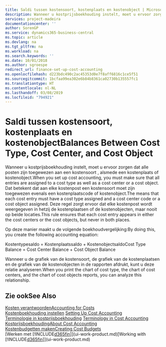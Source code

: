 ```yaml
---
title: Saldi tussen kostensoort, kostenplaats en kostenobject | Microsoft Docs
description: Wanneer u kostprijsboekhouding instelt, moet u ervoor zorgen dat alle posten zijn toegewezen aan een kostensoort , alsmede een kostenplaats of kostenobject. Dat betekent dat aan elke kostenpost een kostensoort moet zijn toegewezen evenals een kostenplaatscode of kostenobject. Deze regel zorgt ervoor dat elke kostenpost wordt weergegeven in hetzij de kostenplaatsen of de kostenobjecten, maar nooit op beide locaties.
services: project-madeira
documentationcenter: ''
author: SorenGP
ms.service: dynamics365-business-central
ms.topic: article
ms.devlang: na
ms.tgt_pltfrm: na
ms.workload: na
ms.search.keywords: ''
ms.date: 10/01/2018
ms.author: sgroespe
redirect_url: finance-set-up-cost-accounting
ms.openlocfilehash: d223bdc490c2ac45353d0e7f8aff6816c1ce5f51
ms.sourcegitcommit: 1bcfaa99ea302e6b84b8361ca02730b135557fc1
ms.translationtype: HT
ms.contentlocale: nl-NL
ms.lasthandoff: 03/08/2019
ms.locfileid: "794921"
---
```

# <a name="balances-between-cost-type-cost-center-and-cost-object"></a><span data-ttu-id="4afba-105">Saldi tussen kostensoort, kostenplaats en kostenobject</span><span class="sxs-lookup"><span data-stu-id="4afba-105">Balances Between Cost Type, Cost Center, and Cost Object</span></span>
<span data-ttu-id="4afba-106">Wanneer u kostprijsboekhouding instelt, moet u ervoor zorgen dat alle posten zijn toegewezen aan een kostensoort , alsmede een kostenplaats of kostenobject.</span><span class="sxs-lookup"><span data-stu-id="4afba-106">When you set up cost accounting, you must make sure that all entries are assigned to a cost type as well as a cost center or a cost object.</span></span> <span data-ttu-id="4afba-107">Dat betekent dat aan elke kostenpost een kostensoort moet zijn toegewezen evenals een kostenplaatscode of kostenobject.</span><span class="sxs-lookup"><span data-stu-id="4afba-107">The means that each cost entry must have a cost type assigned and a cost center code or a cost object assigned.</span></span> <span data-ttu-id="4afba-108">Deze regel zorgt ervoor dat elke kostenpost wordt weergegeven in hetzij de kostenplaatsen of de kostenobjecten, maar nooit op beide locaties.</span><span class="sxs-lookup"><span data-stu-id="4afba-108">This rule ensures that each cost entry appears in either the cost centers or the cost objects, but never in both places.</span></span>  

 <span data-ttu-id="4afba-109">Op deze manier maakt u de volgende boekhoudvergelijking:</span><span class="sxs-lookup"><span data-stu-id="4afba-109">By doing this, you create the following accounting equation:</span></span>  

 <span data-ttu-id="4afba-110">Kostentypesaldo = Kostenplaatssaldo + Kostenobjectsaldo</span><span class="sxs-lookup"><span data-stu-id="4afba-110">Cost Type Balance = Cost Center Balance + Cost Object Balance</span></span>  

 <span data-ttu-id="4afba-111">Wanneer u de grafiek van de kostensoort, de grafiek van de kostenplaatsen en de grafiek van de kostenobjecten in de rapporten afdrukt, kunt u deze relatie analyseren.</span><span class="sxs-lookup"><span data-stu-id="4afba-111">When you print the chart of cost type, the chart of cost centers, and the chart of cost objects reports, you can analyze this relationship.</span></span>  

## <a name="see-also"></a><span data-ttu-id="4afba-112">Zie ook</span><span class="sxs-lookup"><span data-stu-id="4afba-112">See Also</span></span>  
[<span data-ttu-id="4afba-113">Kosten verantwoorden</span><span class="sxs-lookup"><span data-stu-id="4afba-113">Accounting for Costs</span></span>](finance-manage-cost-accounting.md)  
 <span data-ttu-id="4afba-114">[Kostenboekhouding instellen](finance-set-up-cost-accounting.md) </span><span class="sxs-lookup"><span data-stu-id="4afba-114">[Setting Up Cost Accounting](finance-set-up-cost-accounting.md) </span></span>  
 <span data-ttu-id="4afba-115">[Terminologie in kostprijsboekhouding](finance-terminology-in-cost-accounting.md) </span><span class="sxs-lookup"><span data-stu-id="4afba-115">[Terminology in Cost Accounting](finance-terminology-in-cost-accounting.md) </span></span>  
 [<span data-ttu-id="4afba-116">Kostprijsboekhouding</span><span class="sxs-lookup"><span data-stu-id="4afba-116">About Cost Accounting</span></span>](finance-about-cost-accounting.md)  
 [<span data-ttu-id="4afba-117">Kostenbudgetten maken</span><span class="sxs-lookup"><span data-stu-id="4afba-117">Creating Cost Budgets</span></span>](finance-create-cost-budgets.md)  
 <span data-ttu-id="4afba-118">[Werken met [!INCLUDE[d365fin](includes/d365fin_md.md)]](ui-work-product.md)</span><span class="sxs-lookup"><span data-stu-id="4afba-118">[Working with [!INCLUDE[d365fin](includes/d365fin_md.md)]](ui-work-product.md)</span></span>

